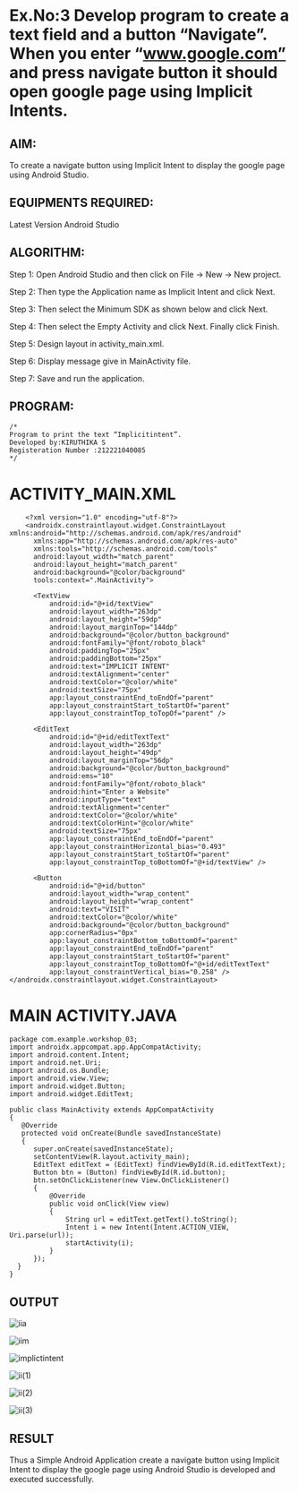 # Ex.No:3 Develop program to create a text field and a button “Navigate”. When you enter “www.google.com” and press navigate button it should open google page using Implicit Intents.


## AIM:

To create a navigate button using Implicit Intent to display the google page using Android Studio.

## EQUIPMENTS REQUIRED:

Latest Version Android Studio

## ALGORITHM:
Step 1: Open Android Studio and then click on File -> New -> New project.

Step 2: Then type the Application name as Implicit Intent and click Next.

Step 3: Then select the Minimum SDK as shown below and click Next.

Step 4: Then select the Empty Activity and click Next. Finally click Finish.

Step 5: Design layout in activity_main.xml.

Step 6: Display message give in MainActivity file.

Step 7: Save and run the application.


## PROGRAM:
```
/*
Program to print the text “Implicitintent”.
Developed by:KIRUTHIKA S
Registeration Number :212221040085
*/
```
# ACTIVITY_MAIN.XML
```
    <?xml version="1.0" encoding="utf-8"?>
    <androidx.constraintlayout.widget.ConstraintLayout xmlns:android="http://schemas.android.com/apk/res/android"
      xmlns:app="http://schemas.android.com/apk/res-auto"
      xmlns:tools="http://schemas.android.com/tools"
      android:layout_width="match_parent"
      android:layout_height="match_parent"
      android:background="@color/background"
      tools:context=".MainActivity">

      <TextView
          android:id="@+id/textView"
          android:layout_width="263dp"
          android:layout_height="59dp"
          android:layout_marginTop="144dp"
          android:background="@color/button_background"
          android:fontFamily="@font/roboto_black"
          android:paddingTop="25px"
          android:paddingBottom="25px"
          android:text="IMPLICIT INTENT"
          android:textAlignment="center"
          android:textColor="@color/white"
          android:textSize="75px"
          app:layout_constraintEnd_toEndOf="parent"
          app:layout_constraintStart_toStartOf="parent"
          app:layout_constraintTop_toTopOf="parent" />

      <EditText
          android:id="@+id/editTextText"
          android:layout_width="263dp"
          android:layout_height="49dp"
          android:layout_marginTop="56dp"
          android:background="@color/button_background"
          android:ems="10"
          android:fontFamily="@font/roboto_black"
          android:hint="Enter a Website"
          android:inputType="text"
          android:textAlignment="center"
          android:textColor="@color/white"
          android:textColorHint="@color/white"
          android:textSize="75px"
          app:layout_constraintEnd_toEndOf="parent"
          app:layout_constraintHorizontal_bias="0.493"
          app:layout_constraintStart_toStartOf="parent"
          app:layout_constraintTop_toBottomOf="@+id/textView" />

      <Button
          android:id="@+id/button"
          android:layout_width="wrap_content"
          android:layout_height="wrap_content"
          android:text="VISIT"
          android:textColor="@color/white"
          android:background="@color/button_background"
          app:cornerRadius="0px"
          app:layout_constraintBottom_toBottomOf="parent"
          app:layout_constraintEnd_toEndOf="parent"
          app:layout_constraintStart_toStartOf="parent"
          app:layout_constraintTop_toBottomOf="@+id/editTextText"
          app:layout_constraintVertical_bias="0.258" />
</androidx.constraintlayout.widget.ConstraintLayout>
```
# MAIN ACTIVITY.JAVA
```
package com.example.workshop_03;
import androidx.appcompat.app.AppCompatActivity;
import android.content.Intent;
import android.net.Uri;
import android.os.Bundle;
import android.view.View;
import android.widget.Button;
import android.widget.EditText;

public class MainActivity extends AppCompatActivity 
{
   @Override
   protected void onCreate(Bundle savedInstanceState) 
   {
      super.onCreate(savedInstanceState);
      setContentView(R.layout.activity_main);
      EditText editText = (EditText) findViewById(R.id.editTextText);
      Button btn = (Button) findViewById(R.id.button);
      btn.setOnClickListener(new View.OnClickListener() 
      {
          @Override
          public void onClick(View view) 
          {
              String url = editText.getText().toString();
              Intent i = new Intent(Intent.ACTION_VIEW, Uri.parse(url));
              startActivity(i);
          }
      });
  }
}  
```
## OUTPUT
![iia](https://github.com/skiruthika648/Mobile-Application-Development/assets/128348968/a6531b4c-e8c3-4fb0-9a60-57aea393289b)

![iim](https://github.com/skiruthika648/Mobile-Application-Development/assets/128348968/04da10f8-9e9b-429b-84e3-aaca7eb107d0)

![implictintent](https://github.com/skiruthika648/Mobile-Application-Development/assets/128348968/b2b14b65-c6e5-4997-a5a7-6af78d3b0c3a)

![ii(1)](https://github.com/skiruthika648/Mobile-Application-Development/assets/128348968/44b2297f-5005-4940-99c6-392462a3d4b1)

![ii(2)](https://github.com/skiruthika648/Mobile-Application-Development/assets/128348968/bec0de25-3c45-4ebc-9573-59e2b32b92a1)

![ii(3)](https://github.com/skiruthika648/Mobile-Application-Development/assets/128348968/eebf0200-526a-4034-8a86-33e5f8236540)





## RESULT
Thus a Simple Android Application create a navigate button using Implicit Intent to display the google page using Android Studio is developed and executed successfully.


